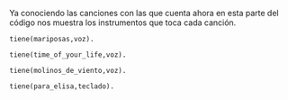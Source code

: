 Ya conociendo las canciones con las que cuenta ahora en esta parte del código nos muestra los instrumentos que toca cada canción.

	tiene(mariposas,voz).

	tiene(time_of_your_life,voz).

	tiene(molinos_de_viento,voz).

	tiene(para_elisa,teclado).